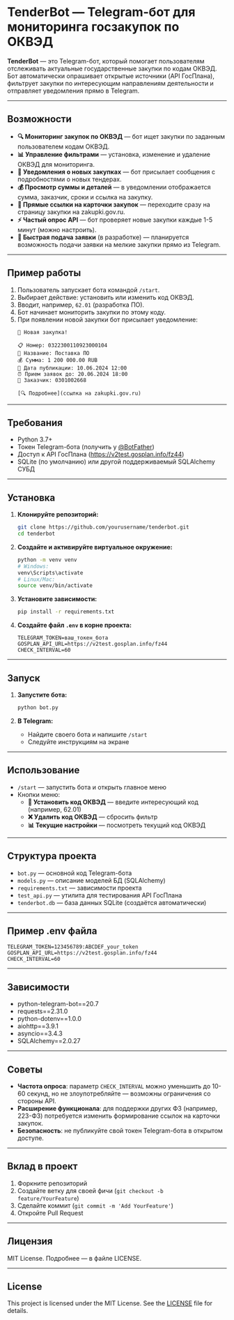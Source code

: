 # TenderBot — Telegram-бот для мониторинга госзакупок по ОКВЭД

**TenderBot** — это Telegram-бот, который помогает пользователям отслеживать актуальные государственные закупки по кодам ОКВЭД. Бот автоматически опрашивает открытые источники (API ГосПлана), фильтрует закупки по интересующим направлениям деятельности и отправляет уведомления прямо в Telegram.

---

## Возможности

- **🔍 Мониторинг закупок по ОКВЭД** — бот ищет закупки по заданным пользователем кодам ОКВЭД.
- **📊 Управление фильтрами** — установка, изменение и удаление ОКВЭД для мониторинга.
- **🔔 Уведомления о новых закупках** — бот присылает сообщения с подробностями о новых тендерах.
- **💰 Просмотр суммы и деталей** — в уведомлении отображается сумма, заказчик, сроки и ссылка на закупку.
- **🔗 Прямые ссылки на карточки закупок** — переходите сразу на страницу закупки на zakupki.gov.ru.
- **⚡️ Частый опрос API** — бот проверяет новые закупки каждые 1-5 минут (можно настроить).
- **📝 Быстрая подача заявки** (в разработке) — планируется возможность подачи заявки на мелкие закупки прямо из Telegram.

---

## Пример работы

1. Пользователь запускает бота командой `/start`.
2. Выбирает действие: установить или изменить код ОКВЭД.
3. Вводит, например, `62.01` (разработка ПО).
4. Бот начинает мониторить закупки по этому коду.
5. При появлении новой закупки бот присылает уведомление:
   ```
   🔔 Новая закупка!

   📋 Номер: 0322300110923000104
   📝 Название: Поставка ПО
   💰 Сумма: 1 200 000.00 RUB
   📅 Дата публикации: 10.06.2024 12:00
   ⏰ Прием заявок до: 20.06.2024 18:00
   🏢 Заказчик: 0301002668

   [🔍 Подробнее](ссылка на zakupki.gov.ru)
   ```

---

## Требования

- Python 3.7+
- Токен Telegram-бота (получить у [@BotFather](https://t.me/BotFather))
- Доступ к API ГосПлана (https://v2test.gosplan.info/fz44)
- SQLite (по умолчанию) или другой поддерживаемый SQLAlchemy СУБД

---

## Установка

1. **Клонируйте репозиторий:**
   ```bash
   git clone https://github.com/yourusername/tenderbot.git
   cd tenderbot
   ```

2. **Создайте и активируйте виртуальное окружение:**
   ```bash
   python -m venv venv
   # Windows:
   venv\Scripts\activate
   # Linux/Mac:
   source venv/bin/activate
   ```

3. **Установите зависимости:**
   ```bash
   pip install -r requirements.txt
   ```

4. **Создайте файл `.env` в корне проекта:**
   ```env
   TELEGRAM_TOKEN=ваш_токен_бота
   GOSPLAN_API_URL=https://v2test.gosplan.info/fz44
   CHECK_INTERVAL=60
   ```

---

## Запуск

1. **Запустите бота:**
   ```bash
   python bot.py
   ```

2. **В Telegram:**
   - Найдите своего бота и напишите `/start`
   - Следуйте инструкциям на экране

---

## Использование

- `/start` — запустить бота и открыть главное меню
- Кнопки меню:
  - **📝 Установить код ОКВЭД** — введите интересующий код (например, 62.01)
  - **❌ Удалить код ОКВЭД** — сбросить фильтр
  - **📊 Текущие настройки** — посмотреть текущий код ОКВЭД

---

## Структура проекта

- `bot.py` — основной код Telegram-бота
- `models.py` — описание моделей БД (SQLAlchemy)
- `requirements.txt` — зависимости проекта
- `test_api.py` — утилита для тестирования API ГосПлана
- `tenderbot.db` — база данных SQLite (создаётся автоматически)

---

## Пример .env файла

```env
TELEGRAM_TOKEN=123456789:ABCDEF_your_token
GOSPLAN_API_URL=https://v2test.gosplan.info/fz44
CHECK_INTERVAL=60
```

---

## Зависимости

- python-telegram-bot==20.7
- requests==2.31.0
- python-dotenv==1.0.0
- aiohttp==3.9.1
- asyncio==3.4.3
- SQLAlchemy==2.0.27

---

## Советы

- **Частота опроса**: параметр `CHECK_INTERVAL` можно уменьшить до 10-60 секунд, но не злоупотребляйте — возможны ограничения со стороны API.
- **Расширение функционала**: для поддержки других ФЗ (например, 223-ФЗ) потребуется изменить формирование ссылок на карточки закупок.
- **Безопасность**: не публикуйте свой токен Telegram-бота в открытом доступе.

---

## Вклад в проект

1. Форкните репозиторий
2. Создайте ветку для своей фичи (`git checkout -b feature/YourFeature`)
3. Сделайте коммит (`git commit -m 'Add YourFeature'`)
4. Откройте Pull Request

---

## Лицензия

MIT License. Подробнее — в файле LICENSE.

---

## License

This project is licensed under the MIT License. See the [LICENSE](LICENSE) file for details.
